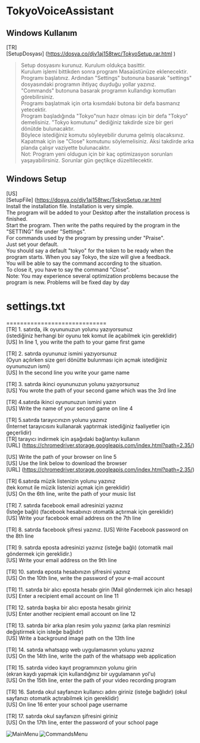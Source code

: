 # TokyoVoiceAssistant

## Windows Kullanım
[TR] <br/>
[SetupDosyası] (https://dosya.co/djv1aj158twc/TokyoSetup.rar.html
)<br/>
>Setup dosyasını kurunuz. Kurulum oldukça basittir.<br/>
Kurulum işlemi bittikden sonra program Masaüstünüze eklenecektir.<br/>
Programı başlatınız. Ardından "Settings" butonuna basarak "settings" dosyasındaki programın ihtiyaç duyduğu yollar yazınız.<br/>
"Commands" butonuna basarak programın kullandıgı komutları görebilirsiniz.<br/>
Programı başlatmak için orta kısımdaki butona bir defa basmanız yetecektir.<br/>
Program başladığında "Tokyo"nun hazır olması için bir defa "Tokyo" demelisiniz. "Tokyo komutunu" dediğiniz takdirde size bir geri dönütde bulunacaktır.<br/>
Böylece istediğiniz komutu söyleyebilir duruma gelmiş olacaksınız.<br/>
Kapatmak için ise "Close" komutunu söylemelisiniz. Aksi takdirde arka planda çalışır vaziyette bulunacaktır.<br/>
Not: Program yeni oldugun için bir kaç optimizasyon sorunları yaşayabilirsiniz. Sorunlar gün geçtikçe düzeltilecektir.<br/>


## Windows Setup
[US]<br/>
[SetupFile] (https://dosya.co/djv1aj158twc/TokyoSetup.rar.html<br/>
Install the installation file. Installation is very simple. <br/>
The program will be added to your Desktop after the installation process is finished. <br/>
Start the program. Then write the paths required by the program in the "SETTING" file under "Settings". <br/>
For commands used by the program by pressing under "Praise". <br/>
Just set your default. <br/>
You should say a default "tokyo" for the token to be ready when the program starts. When you say Tokyo, the size will give a feedback. <br/>
You will be able to say the command according to the situation. <br/>
To close it, you have to say the command "Close". <br/>
Note: You may experience several optimization problems because the program is new. Problems will be fixed day by day




# settings.txt<br/>
=============================<br/>
[TR] 1. satırda, ilk oyununuzun yolunu yazıyorsunuz<br/> (istediğiniz herhangi bir oyunu tek komut ile açabilmek için gereklidir)<br/>
[US] In line 1, you write the path to your game first game<br/>

[TR] 2. satırda oyununuz ismini yazıyorsunuz<br/> (Oyun açılırken size geri dönütte bulunması için açmak istediğiniz oyununuzun ismi)<br/>
[US] In the second line you write your game name<br/>

[TR] 3. satırda ikinci oyununuzun yolunu yazıyorsunuz<br/>
[US] You wrote the path of your second game which was the 3rd line<br/>

[TR] 4.satırda ikinci oyununuzun ismini yazın<br/>
[US] Write the name of your second game on line 4<br/>

[TR] 5.satırda tarayıcınızın yolunu yazınız<br/>    (İnternet tarayıcısını kullanarak yaptırmak istediğiniz faaliyetler için geçerlidir)<br/>
[TR] tarayıcı indirmek için aşağıdaki bağlantıyı kullanın<br/>
[URL] (https://chromedriver.storage.googleapis.com/index.html?path=2.35/)<br/>

[US] Write the path of your browser on line 5<br/>
[US] Use the link below to download the browser<br/>
[URL] (https://chromedriver.storage.googleapis.com/index.html?path=2.35/)<br/>

[TR] 6.satırda müzik listenizin yolunu yazınız<br/>   (tek komut ile müzik listenizi açmak için gereklidir)<br/>
[US] On the 6th line, write the path of your music list<br/>

[TR] 7. satırda facebook email adresinizi yazınız<br/>  (İsteğe bağlı) (facebook hesabınızı otomatik açtırmak için gereklidir) <br/>
[US] Write your facebook email address on the 7th line<br/>

[TR] 8. satırda facebook şifresi yazınız. 
[US] Write Facebook password on the 8th line<br/>

[TR] 9. satırda eposta adresinizi yazınız (isteğe bağlı) (otomatik mail göndermek için gereklidir.)<br/>
[US] Write your email address on the 9th line<br/>

[TR] 10. satırda eposta hesabınızın şifresini yazınız<br/>
[US] On the 10th line, write the password of your e-mail account<br/>

[TR] 11. satırda bir alıcı eposta hesabı girin (Mail göndermek için alıcı hesap)<br/>
[US] Enter a recipient email account on line 11<br/>

[TR] 12. satırda başka bir alıcı eposta hesabı giriniz<br/>
[US] Enter another recipient email account on line 12<br/>

[TR] 13. satırda bir arka plan resim yolu yazınız (arka plan resminizi değiştirmek için isteğe bağlıdır) <br/>
[US] Write a background image path on the 13th line<br/>

[TR] 14. satırda whatsapp web uygulamasının yolunu yazınız<br/>
[US] On the 14th line, write the path of the whatsapp web application<br/>

[TR] 15. satırda video kayıt programınızın yolunu girin<br/>  (ekran kaydı yapmak için kullandığınız bir uygulamanın yol'u)<br/>
[US] On the 15th line, enter the path of your video recording program<br/>

[TR] 16. Satırda okul sayfanızın kullanıcı adını giriniz (isteğe bağlıdır) (okul sayfanızı otomatik açtırabilmek için gereklidir)<br/>
[US] On line 16 enter your school page username<br/>

[TR] 17. satırda okul sayfanızın şifresini giriniz<br/>
[US] On the 17th line, enter the password of your school page<br/>

![MainMenu](https://github.com/TAYYONbinAHRAS/TokyoVoiceAssistant/blob/master/SetupUrl/MainMenu.png)
![CommandsMenu](https://github.com/TAYYONbinAHRAS/TokyoVoiceAssistant/blob/master/SetupUrl/CommandMenu.png)
